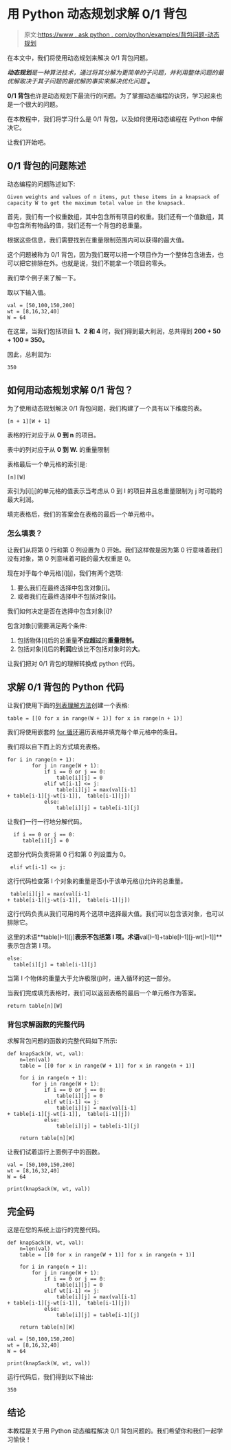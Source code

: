 # 用 Python 动态规划求解 0/1 背包

> 原文:[https://www . ask python . com/python/examples/背包问题-动态规划](https://www.askpython.com/python/examples/knapsack-problem-dynamic-programming)

在本文中，我们将使用动态规划来解决 0/1 背包问题。

***动态规划**是一种算法技术，通过将其分解为更简单的子问题，并利用整体问题的最优解取决于其子问题的最优解的事实来解决优化问题* **。**

**0/1 背包**也许是动态规划下最流行的问题。为了掌握动态编程的诀窍，学习起来也是一个很大的问题。

在本教程中，我们将学习什么是 0/1 背包，以及如何使用动态编程在 Python 中解决它。

让我们开始吧。

## 0/1 背包的问题陈述

动态编程的问题陈述如下:

```
Given weights and values of n items, put these items in a knapsack of capacity W to get the maximum total value in the knapsack.

```

首先，我们有一个权重数组，其中包含所有项目的权重。我们还有一个值数组，其中包含所有物品的值，我们还有一个背包的总重量。

根据这些信息，我们需要找到在重量限制范围内可以获得的最大值。

这个问题被称为 0/1 背包，因为我们既可以把一个项目作为一个整体包含进去，也可以把它排除在外。也就是说，我们不能拿一个项目的零头。

我们举个例子来了解一下。

取以下输入值。

```
val = [50,100,150,200]
wt = [8,16,32,40]
W = 64

```

在这里，当我们包括项目 **1、2 和 4** 时，我们得到最大利润，总共得到 **200 + 50 + 100 = 350。**

因此，总利润为:

```
350 

```

## 如何用动态规划求解 0/1 背包？

为了使用动态规划解决 0/1 背包问题，我们构建了一个具有以下维度的表。

```
[n + 1][W + 1]

```

表格的行对应于从 **0 到 n** 的项目。

表中的列对应于从 **0 到 W.** 的重量限制

表格最后一个单元格的索引是:

```
[n][W]

```

索引为[i][j]的单元格的值表示当考虑从 0 到 I 的项目并且总重量限制为 j 时可能的最大利润。

填完表格后，我们的答案会在表格的最后一个单元格中。

### 怎么填表？

让我们从将第 0 行和第 0 列设置为 0 开始。我们这样做是因为第 0 行意味着我们没有对象，第 0 列意味着可能的最大权重是 0。

现在对于每个单元格[i][j]，我们有两个选项:

1.  要么我们在最终选择中包含对象[i]。
2.  或者我们在最终选择中不包括对象[i]。

我们如何决定是否在选择中包含对象[i]?

包含对象[i]需要满足两个条件:

1.  包括物体[i]后的总重量**不应超过**的**重量限制。**
2.  包括对象[i]后的**利润**应该比不包括对象时的**大**。

让我们把对 0/1 背包的理解转换成 python 代码。

## 求解 0/1 背包的 Python 代码

让我们使用下面的[列表理解方法](https://www.askpython.com/python/list/python-list-comprehension)创建一个表格:

```
table = [[0 for x in range(W + 1)] for x in range(n + 1)] 

```

我们将使用嵌套的 [for 循环](https://www.askpython.com/python/python-for-loop)遍历表格并填充每个单元格中的条目。

我们将以自下而上的方式填充表格。

```
for i in range(n + 1): 
        for j in range(W + 1): 
            if i == 0 or j == 0: 
                table[i][j] = 0
            elif wt[i-1] <= j: 
                table[i][j] = max(val[i-1]  
+ table[i-1][j-wt[i-1]],  table[i-1][j]) 
            else: 
                table[i][j] = table[i-1][j] 

```

让我们一行一行地分解代码。

```
  if i == 0 or j == 0: 
     table[i][j] = 0

```

这部分代码负责将第 0 行和第 0 列设置为 0。

```
 elif wt[i-1] <= j: 

```

这行代码检查第 I 个对象的重量是否小于该单元格(j)允许的总重量。

```
 table[i][j] = max(val[i-1]  
+ table[i-1][j-wt[i-1]],  table[i-1][j]) 

```

这行代码负责从我们可用的两个选项中选择最大值。我们可以包含该对象，也可以排除它。

这里的术语**table[I–1][j]**表示不包括第 I 项。术语**val[I–1]+table[I–1][j–wt[I–1]]**表示包含第 I 项。

```
else:
  table[i][j] = table[i-1][j]

```

当第 I 个物体的重量大于允许极限(j)时，进入循环的这一部分。

当我们完成填充表格时，我们可以返回表格的最后一个单元格作为答案。

```
return table[n][W]

```

### 背包求解函数的完整代码

求解背包问题的函数的完整代码如下所示:

```
def knapSack(W, wt, val): 
    n=len(val)
    table = [[0 for x in range(W + 1)] for x in range(n + 1)] 

    for i in range(n + 1): 
        for j in range(W + 1): 
            if i == 0 or j == 0: 
                table[i][j] = 0
            elif wt[i-1] <= j: 
                table[i][j] = max(val[i-1]  
+ table[i-1][j-wt[i-1]],  table[i-1][j]) 
            else: 
                table[i][j] = table[i-1][j] 

    return table[n][W] 

```

让我们试着运行上面例子中的函数。

```
val = [50,100,150,200]
wt = [8,16,32,40]
W = 64

print(knapSack(W, wt, val))

```

## 完全码

这是在您的系统上运行的完整代码。

```
def knapSack(W, wt, val): 
    n=len(val)
    table = [[0 for x in range(W + 1)] for x in range(n + 1)] 

    for i in range(n + 1): 
        for j in range(W + 1): 
            if i == 0 or j == 0: 
                table[i][j] = 0
            elif wt[i-1] <= j: 
                table[i][j] = max(val[i-1]  
+ table[i-1][j-wt[i-1]],  table[i-1][j]) 
            else: 
                table[i][j] = table[i-1][j] 

    return table[n][W] 

val = [50,100,150,200]
wt = [8,16,32,40]
W = 64

print(knapSack(W, wt, val))

```

运行代码后，我们得到以下输出:

```
350

```

## 结论

本教程是关于用 Python 动态编程解决 0/1 背包问题的。我们希望你和我们一起学习愉快！